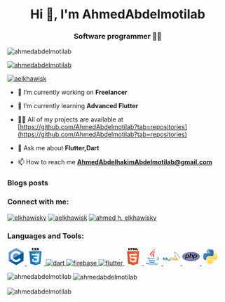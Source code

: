 <h1 align="center">Hi 👋, I'm AhmedAbdelmotilab</h1>
<h3 align="center">Software programmer 👨‍💻</h3>

<p align="left"> <img src="https://komarev.com/ghpvc/?username=ahmedabdelmotilab&label=Profile%20views&color=0e75b6&style=flat" alt="ahmedabdelmotilab" /> </p>

<p align="left"> <a href="https://github.com/ryo-ma/github-profile-trophy"><img src="https://github-profile-trophy.vercel.app/?username=ahmedabdelmotilab" alt="ahmedabdelmotilab" /></a> </p>

<p align="left"> <a href="https://twitter.com/aelkhawisk" target="blank"><img src="https://img.shields.io/twitter/follow/aelkhawisk?logo=twitter&style=for-the-badge" alt="aelkhawisk" /></a> </p>

- 🔭 I’m currently working on **Freelancer**

- 🌱 I’m currently learning **Advanced Flutter**

- 👨‍💻 All of my projects are available at [https://github.com/AhmedAbdelmotilab?tab=repositories](https://github.com/AhmedAbdelmotilab?tab=repositories)

- 💬 Ask me about **Flutter,Dart**

- 📫 How to reach me **AhmedAbdelhakimAbdelmotilab@gmail.com**

### Blogs posts
<!-- BLOG-POST-LIST:START -->
<!-- BLOG-POST-LIST:END -->

<h3 align="left">Connect with me:</h3>
<p align="left">
<a href="https://dev.to/elkhawisky" target="blank"><img align="center" src="https://raw.githubusercontent.com/rahuldkjain/github-profile-readme-generator/master/src/images/icons/Social/devto.svg" alt="elkhawisky" height="30" width="40" /></a>
<a href="https://twitter.com/aelkhawisk" target="blank"><img align="center" src="https://raw.githubusercontent.com/rahuldkjain/github-profile-readme-generator/master/src/images/icons/Social/twitter.svg" alt="aelkhawisk" height="30" width="40" /></a>
<a href="https://fb.com/ahmed h. elkhawisky" target="blank"><img align="center" src="https://raw.githubusercontent.com/rahuldkjain/github-profile-readme-generator/master/src/images/icons/Social/facebook.svg" alt="ahmed h. elkhawisky" height="30" width="40" /></a>
</p>

<h3 align="left">Languages and Tools:</h3>
<p align="left"> <a href="https://www.cprogramming.com/" target="_blank" rel="noreferrer"> <img src="https://raw.githubusercontent.com/devicons/devicon/master/icons/c/c-original.svg" alt="c" width="40" height="40"/> </a> <a href="https://www.w3schools.com/css/" target="_blank" rel="noreferrer"> <img src="https://raw.githubusercontent.com/devicons/devicon/master/icons/css3/css3-original-wordmark.svg" alt="css3" width="40" height="40"/> </a> <a href="https://dart.dev" target="_blank" rel="noreferrer"> <img src="https://www.vectorlogo.zone/logos/dartlang/dartlang-icon.svg" alt="dart" width="40" height="40"/> </a> <a href="https://firebase.google.com/" target="_blank" rel="noreferrer"> <img src="https://www.vectorlogo.zone/logos/firebase/firebase-icon.svg" alt="firebase" width="40" height="40"/> </a> <a href="https://flutter.dev" target="_blank" rel="noreferrer"> <img src="https://www.vectorlogo.zone/logos/flutterio/flutterio-icon.svg" alt="flutter" width="40" height="40"/> </a> <a href="https://www.w3.org/html/" target="_blank" rel="noreferrer"> <img src="https://raw.githubusercontent.com/devicons/devicon/master/icons/html5/html5-original-wordmark.svg" alt="html5" width="40" height="40"/> </a> <a href="https://www.java.com" target="_blank" rel="noreferrer"> <img src="https://raw.githubusercontent.com/devicons/devicon/master/icons/java/java-original.svg" alt="java" width="40" height="40"/> </a> <a href="https://www.mysql.com/" target="_blank" rel="noreferrer"> <img src="https://raw.githubusercontent.com/devicons/devicon/master/icons/mysql/mysql-original-wordmark.svg" alt="mysql" width="40" height="40"/> </a> <a href="https://www.php.net" target="_blank" rel="noreferrer"> <img src="https://raw.githubusercontent.com/devicons/devicon/master/icons/php/php-original.svg" alt="php" width="40" height="40"/> </a> <a href="https://www.python.org" target="_blank" rel="noreferrer"> <img src="https://raw.githubusercontent.com/devicons/devicon/master/icons/python/python-original.svg" alt="python" width="40" height="40"/> </a> </p>

<p><img align="left" src="https://github-readme-stats.vercel.app/api/top-langs?username=ahmedabdelmotilab&show_icons=true&locale=en&layout=compact" alt="ahmedabdelmotilab" /></p>

<p>&nbsp;<img align="center" src="https://github-readme-stats.vercel.app/api?username=ahmedabdelmotilab&show_icons=true&locale=en" alt="ahmedabdelmotilab" /></p>

<p><img align="center" src="https://github-readme-streak-stats.herokuapp.com/?user=ahmedabdelmotilab&" alt="ahmedabdelmotilab" /></p>

